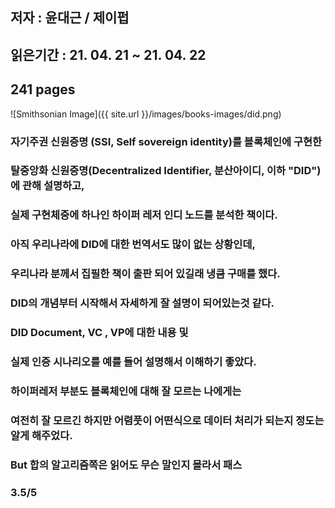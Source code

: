 ## 저자 : 윤대근  / 제이펍

## 읽은기간 : 21. 04. 21 ~ 21. 04. 22

## 241 pages

![Smithsonian Image]({{ site.url }}/images/books-images/did.png)

### 자기주권 신원증명 (SSI, Self sovereign identity)를 블록체인에 구현한 

### 탈중앙화 신원증명(Decentralized Identifier, 분산아이디, 이하 "DID")에 관해 설명하고,

### 실제 구현체중에 하나인 하이퍼 레저 인디 노드를 분석한 책이다. 

### 아직 우리나라에 DID에 대한 번역서도 많이 없는 상황인데, 

### 우리나라 분께서 집필한 책이 출판 되어 있길래 냉큼 구매를 했다.  

### DID의 개념부터 시작해서 자세하게 잘 설명이 되어있는것 같다.

### DID Document, VC , VP에 대한 내용 및 

### 실제 인증 시나리오를 예를 들어 설명해서 이해하기 좋았다.

### 하이퍼레저 부분도 블록체인에 대해 잘 모르는 나에게는

### 여전히 잘 모르긴 하지만 어렴풋이 어떤식으로 데이터 처리가 되는지 정도는 알게 해주었다.

### But 합의 알고리즘쪽은 읽어도 무슨 말인지 몰라서 패스

### 3.5/5